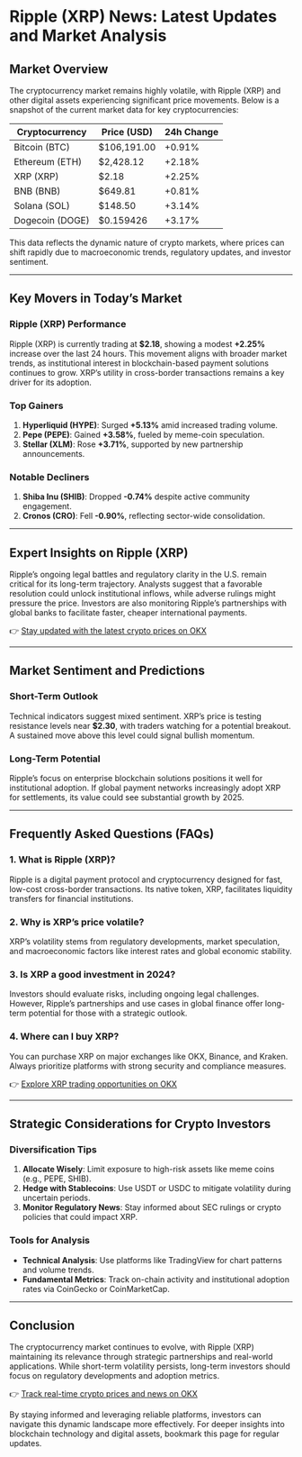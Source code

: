# Ripple (XRP) News: Latest Updates and Market Analysis  

## Market Overview  

The cryptocurrency market remains highly volatile, with Ripple (XRP) and other digital assets experiencing significant price movements. Below is a snapshot of the current market data for key cryptocurrencies:  

| Cryptocurrency | Price (USD) | 24h Change |  
|----------------|-------------|------------|  
| Bitcoin (BTC)  | $106,191.00 | +0.91%     |  
| Ethereum (ETH) | $2,428.12   | +2.18%     |  
| XRP (XRP)      | $2.18       | +2.25%     |  
| BNB (BNB)      | $649.81     | +0.81%     |  
| Solana (SOL)   | $148.50     | +3.14%     |  
| Dogecoin (DOGE)| $0.159426   | +3.17%     |  

This data reflects the dynamic nature of crypto markets, where prices can shift rapidly due to macroeconomic trends, regulatory updates, and investor sentiment.  

---

## Key Movers in Today’s Market  

### Ripple (XRP) Performance  
Ripple (XRP) is currently trading at **$2.18**, showing a modest **+2.25%** increase over the last 24 hours. This movement aligns with broader market trends, as institutional interest in blockchain-based payment solutions continues to grow. XRP’s utility in cross-border transactions remains a key driver for its adoption.  

### Top Gainers  
1. **Hyperliquid (HYPE)**: Surged **+5.13%** amid increased trading volume.  
2. **Pepe (PEPE)**: Gained **+3.58%**, fueled by meme-coin speculation.  
3. **Stellar (XLM)**: Rose **+3.71%**, supported by new partnership announcements.  

### Notable Decliners  
1. **Shiba Inu (SHIB)**: Dropped **-0.74%** despite active community engagement.  
2. **Cronos (CRO)**: Fell **-0.90%**, reflecting sector-wide consolidation.  

---

## Expert Insights on Ripple (XRP)  

Ripple’s ongoing legal battles and regulatory clarity in the U.S. remain critical for its long-term trajectory. Analysts suggest that a favorable resolution could unlock institutional inflows, while adverse rulings might pressure the price. Investors are also monitoring Ripple’s partnerships with global banks to facilitate faster, cheaper international payments.  

👉 [Stay updated with the latest crypto prices on OKX](https://bit.ly/okx-bonus)  

---

## Market Sentiment and Predictions  

### Short-Term Outlook  
Technical indicators suggest mixed sentiment. XRP’s price is testing resistance levels near **$2.30**, with traders watching for a potential breakout. A sustained move above this level could signal bullish momentum.  

### Long-Term Potential  
Ripple’s focus on enterprise blockchain solutions positions it well for institutional adoption. If global payment networks increasingly adopt XRP for settlements, its value could see substantial growth by 2025.  

---

## Frequently Asked Questions (FAQs)  

### 1. What is Ripple (XRP)?  
Ripple is a digital payment protocol and cryptocurrency designed for fast, low-cost cross-border transactions. Its native token, XRP, facilitates liquidity transfers for financial institutions.  

### 2. Why is XRP’s price volatile?  
XRP’s volatility stems from regulatory developments, market speculation, and macroeconomic factors like interest rates and global economic stability.  

### 3. Is XRP a good investment in 2024?  
Investors should evaluate risks, including ongoing legal challenges. However, Ripple’s partnerships and use cases in global finance offer long-term potential for those with a strategic outlook.  

### 4. Where can I buy XRP?  
You can purchase XRP on major exchanges like OKX, Binance, and Kraken. Always prioritize platforms with strong security and compliance measures.  

👉 [Explore XRP trading opportunities on OKX](https://bit.ly/okx-bonus)  

---

## Strategic Considerations for Crypto Investors  

### Diversification Tips  
1. **Allocate Wisely**: Limit exposure to high-risk assets like meme coins (e.g., PEPE, SHIB).  
2. **Hedge with Stablecoins**: Use USDT or USDC to mitigate volatility during uncertain periods.  
3. **Monitor Regulatory News**: Stay informed about SEC rulings or crypto policies that could impact XRP.  

### Tools for Analysis  
- **Technical Analysis**: Use platforms like TradingView for chart patterns and volume trends.  
- **Fundamental Metrics**: Track on-chain activity and institutional adoption rates via CoinGecko or CoinMarketCap.  

---

## Conclusion  

The cryptocurrency market continues to evolve, with Ripple (XRP) maintaining its relevance through strategic partnerships and real-world applications. While short-term volatility persists, long-term investors should focus on regulatory developments and adoption metrics.  

👉 [Track real-time crypto prices and news on OKX](https://bit.ly/okx-bonus)  

By staying informed and leveraging reliable platforms, investors can navigate this dynamic landscape more effectively. For deeper insights into blockchain technology and digital assets, bookmark this page for regular updates.